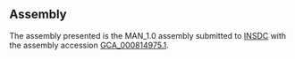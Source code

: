 

Assembly
--------

The assembly presented is the MAN\_1.0 assembly submitted to
[INSDC](http://www.insdc.org) with the assembly accession
[GCA\_000814975.1](http://www.ebi.ac.uk/ena/data/view/GCA_000814975.1).

